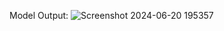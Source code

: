 
Model Output:
![Screenshot 2024-06-20 195357](https://github.com/Vedhikanarasiman/ICD-10-Code-Assistant/assets/114580850/95f2affe-07d8-4746-b82b-c643a0d2ace9)

